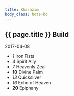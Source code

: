 ```yaml
---
title: Kharazim
body_class: hots-bo
---
```


## {{ page.title }} Build
2017-04-08

-   _1_  Iron Fists
-   _4_  Spirit Ally
-   _7_  Heavenly Zeal
- __10__ Divine Palm
-  _13_  Quicksilver
-  _16_  Echo of Heaven
- __20__ Epiphany
